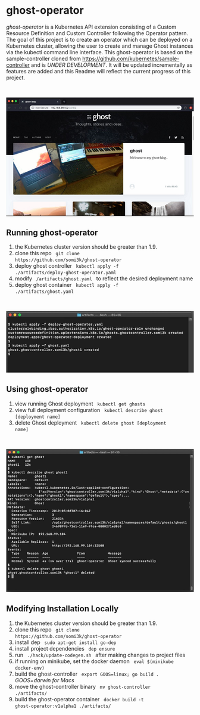 # ghost-operator

*ghost-operator* is a Kubernetes API extension consisting of a Custom Resource Definition and Custom Controller following the Operator pattern.  The goal of this project is to create an operator which can be deployed on a Kubernetes cluster, allowing the user to create and manage Ghost instances via the kubectl command line interface.  This ghost-operator is based on the sample-controller cloned from https://github.com/kubernetes/sample-controller and is *UNDER DEVELOPMENT*.  It will be updated incrementally as features are added and this Readme will reflect the current progress of this project.

<br>

<p align="center"> 
    <a href="https://ghost.org/">
        <img src="https://raw.githubusercontent.com/somi3k/ghost-operator/master/images/ghost.jpg">
    </a>
</p>



## Running ghost-operator
1. the Kubernetes cluster version should be greater than 1.9.
2. clone this repo <code> git clone https<span></span>://github.com/somi3k/ghost-operator </code>
3. deploy ghost controller <code> kubectl apply -f ./artifacts/deploy-ghost-operator.yaml </code>
4. modify <code> /artifacts/ghost.yaml </code> to reflect the desired deployment name
5. deploy ghost container <code> kubectl apply -f ./artifacts/ghost.yaml </code>
<br>

![ghost-operator setup](https://raw.githubusercontent.com/somi3k/ghost-operator/master/images/deploy.jpg)
<br>


## Using ghost-operator
1. view running Ghost deployment <code> kubectl get ghosts </code>
2. view full deployment configuration <code> kubectl describe ghost [deployment name]  </code>
3. delete Ghost deployment <code> kubectl delete ghost [deployment name] </code>
<br>

![ghost-operator status](https://raw.githubusercontent.com/somi3k/ghost-operator/master/images/status.jpg)
<br>


## Modifying Installation Locally
1. the Kubernetes cluster version should be greater than 1.9.
2. clone this repo <code> git clone https<span></span>://github.com/somi3k/ghost-operator </code>
3. install dep <code> sudo apt-get install go-dep </code>
4. install project dependencies <code> dep ensure </code>
5. run <code> ./hack/update-codegen.sh </code> after making changes to project files
5. if running on minikube, set the docker daemon <code> eval $(minikube docker-env) </code>
6. build the ghost-controller <code> export GOOS=linux; go build . </code> *GOOS=darwin for Macs*
7. move the ghost-controller binary <code> mv ghost-controller ./artifacts/ </code>
8. build the ghost-operator container <code> docker build -t ghost-operator:v1alpha1 ./artifacts/ </code>
